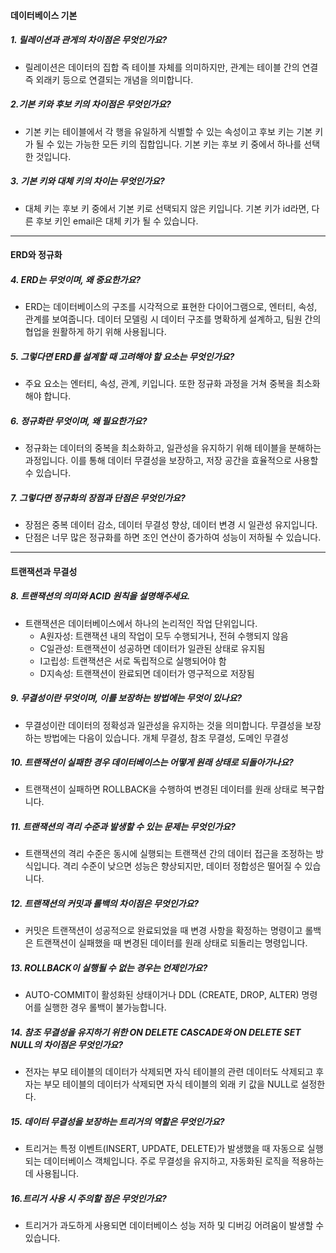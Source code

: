 #### 데이터베이스 기본

##### 1. 릴레이션과 관게의 차이점은 무엇인가요?
- 릴레이션은 데이터의 집합 즉 테이블 자체를 의미하지만, 관계는 테이블 간의 연결 즉 외래키 등으로 연결되는 개념을 의미합니다.

##### 2.기본 키와 후보 키의 차이점은 무엇인가요?
- 기본 키는 테이블에서 각 행을 유일하게 식별할 수 있는 속성이고 후보 키는 기본 키가 될 수 있는 가능한 모든 키의 집합입니다. 기본 키는 후보 키 중에서 하나를 선택한 것입니다.

##### 3. 기본 키와 대체 키의 차이는 무엇인가요?
- 대체 키는 후보 키 중에서 기본 키로 선택되지 않은 키입니다. 기본 키가 id라면, 다른 후보 키인 email은 대체 키가 될 수 있습니다.


---


#### ERD와 정규화

##### 4. ERD는 무엇이며, 왜 중요한가요?
- ERD는 데이터베이스의 구조를 시각적으로 표현한 다이어그램으로, 엔터티, 속성, 관계를 보여줍니다. 데이터 모델링 시 데이터 구조를 명확하게 설계하고, 팀원 간의 협업을 원활하게 하기 위해 사용됩니다.

##### 5. 그렇다면 ERD를 설계할 때 고려해야 할 요소는 무엇인가요?
- 주요 요소는 엔터티, 속성, 관계, 키입니다. 또한 정규화 과정을 거쳐 중복을 최소화해야 합니다.

##### 6. 정규화란 무엇이며, 왜 필요한가요?
- 정규화는 데이터의 중복을 최소화하고, 일관성을 유지하기 위해 테이블을 분해하는 과정입니다. 이를 통해 데이터 무결성을 보장하고, 저장 공간을 효율적으로 사용할 수 있습니다.

##### 7. 그렇다면 정규화의 장점과 단점은 무엇인가요?
- 장점은 중복 데이터 감소, 데이터 무결성 향상, 데이터 변경 시 일관성 유지입니다.
- 단점은 너무 많은 정규화를 하면 조인 연산이 증가하여 성능이 저하될 수 있습니다.


---


#### 트랜잭션과 무결성

##### 8. 트랜잭션의 의미와 ACID 원칙을 설명해주세요.
- 트랜잭션은 데이터베이스에서 하나의 논리적인 작업 단위입니다. 
  - A원자성: 트랜잭션 내의 작업이 모두 수행되거나, 전혀 수행되지 않음
  - C일관성: 트랜잭션이 성공하면 데이터가 일관된 상태로 유지됨
  - I고립성: 트랜잭션은 서로 독립적으로 실행되어야 함
  - D지속성: 트랜잭션이 완료되면 데이터가 영구적으로 저장됨

##### 9. 무결성이란 무엇이며, 이를 보장하는 방법에는 무엇이 있나요?
- 무결성이란 데이터의 정확성과 일관성을 유지하는 것을 의미합니다. 무결성을 보장하는 방법에는 다음이 있습니다.
개체 무결성, 참조 무결성, 도메인 무결성

##### 10. 트랜잭션이 실패한 경우 데이터베이스는 어떻게 원래 상태로 되돌아가나요?
- 트랜잭션이 실패하면 ROLLBACK을 수행하여 변경된 데이터를 원래 상태로 복구합니다.

##### 11. 트랜잭션의 격리 수준과 발생할 수 있는 문제는 무엇인가요?
- 트랜잭션의 격리 수준은 동시에 실행되는 트랜잭션 간의 데이터 접근을 조정하는 방식입니다. 격리 수준이 낮으면 성능은 향상되지만, 데이터 정합성은 떨어질 수 있습니다.

##### 12. 트랜잭션의 커밋과 롤백의 차이점은 무엇인가요?
- 커밋은 트랜잭션이 성공적으로 완료되었을 때 변경 사항을 확정하는 명령이고 롤백은 트랜잭션이 실패했을 때 변경된 데이터를 원래 상태로 되돌리는 명령입니다. 

##### 13. ROLLBACK이 실행될 수 없는 경우는 언제인가요?
- AUTO-COMMIT이 활성화된 상태이거나 DDL (CREATE, DROP, ALTER) 명령어를 실행한 경우 롤백이 불가능합니다.

##### 14. 참조 무결성을 유지하기 위한 ON DELETE CASCADE와 ON DELETE SET NULL의 차이점은 무엇인가요?
- 전자는 부모 테이블의 데이터가 삭제되면 자식 테이블의 관련 데이터도 삭제되고 후자는 부모 테이블의 데이터가 삭제되면 자식 테이블의 외래 키 값을 NULL로 설정한다.

##### 15. 데이터 무결성을 보장하는 트리거의 역할은 무엇인가요?
- 트리거는 특정 이벤트(INSERT, UPDATE, DELETE)가 발생했을 때 자동으로 실행되는 데이터베이스 객체입니다. 주로 무결성을 유지하고, 자동화된 로직을 적용하는 데 사용됩니다. 

##### 16.트리거 사용 시 주의할 점은 무엇인가요?
- 트리거가 과도하게 사용되면 데이터베이스 성능 저하 및 디버깅 어려움이 발생할 수 있습니다.

